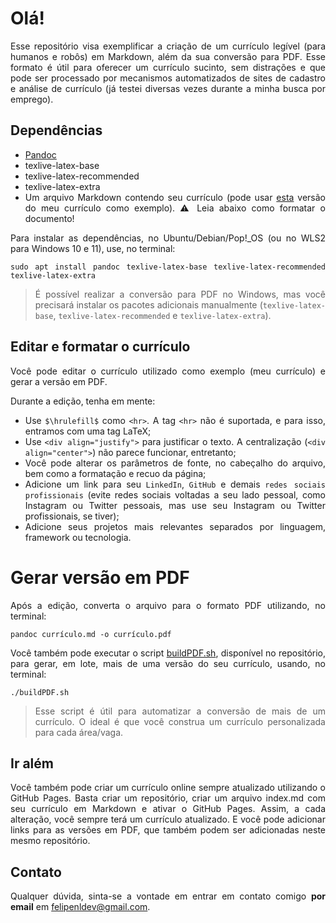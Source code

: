 # Olá!

<div align="justify">

Esse repositório visa exemplificar a criação de um currículo legível (para humanos e robôs) em Markdown, além da sua conversão para PDF. Esse formato é útil para oferecer um currículo sucinto, sem distrações e que pode ser processado por mecanismos automatizados de sites de cadastro e análise de currículo (já testei diversas vezes durante a minha busca por emprego).

## Dependências

* [Pandoc](https://pandoc.org/)
* texlive-latex-base
* texlive-latex-recommended 
* texlive-latex-extra
* Um arquivo Markdown contendo seu currículo (pode usar [esta](CV.md) versão do meu currículo como exemplo). ⚠️ Leia abaixo como formatar o documento!

Para instalar as dependências, no Ubuntu/Debian/Pop!_OS (ou no WLS2 para Windows 10 e 11), use, no terminal:

```shell
sudo apt install pandoc texlive-latex-base texlive-latex-recommended texlive-latex-extra
```

> É possível realizar a conversão para PDF no Windows, mas você precisará instalar os pacotes adicionais manualmente (`texlive-latex-base`, `texlive-latex-recommended` e `texlive-latex-extra`).
  
## Editar e formatar o currículo

Você pode editar o currículo utilizado como exemplo (meu currículo) e gerar a versão em PDF.

Durante a edição, tenha em mente:

* Use `$\hrulefill$` como `<hr>`. A tag `<hr>` não é suportada, e para isso, entramos com uma tag LaTeX;
* Use `<div align="justify">` para justificar o texto. A centralização (`<div align="center">`) não parece funcionar, entretanto;
* Você pode alterar os parâmetros de fonte, no cabeçalho do arquivo, bem como a formatação e recuo da página;
* Adicione um link para seu `LinkedIn`, `GitHub` e demais `redes sociais profissionais` (evite redes sociais voltadas a seu lado pessoal, como Instagram ou Twitter pessoais, mas use seu Instagram ou Twitter profissionais, se tiver);
* Adicione seus projetos mais relevantes separados por linguagem, framework ou tecnologia.

# Gerar versão em PDF
  
Após a edição, converta o arquivo para o formato PDF utilizando, no terminal:

```shell
pandoc currículo.md -o currículo.pdf
```

Você também pode executar o script [buildPDF.sh](buildPDF.sh), disponível no repositório, para gerar, em lote, mais de uma versão do seu currículo, usando, no terminal:

```shell
./buildPDF.sh
```

> Esse script é útil para automatizar a conversão de mais de um currículo. O ideal é que você construa um currículo personalizada para cada área/vaga.

## Ir além
  
Você também pode criar um currículo online sempre atualizado utilizando o GitHub Pages. Basta criar um repositório, criar um arquivo index.md com seu currículo em Markdown e ativar o GitHub Pages. Assim, a cada alteração, você sempre terá um currículo atualizado. E você pode adicionar links para as versões em PDF, que também podem ser adicionadas neste mesmo repositório.
  
## Contato

Qualquer dúvida, sinta-se a vontade em entrar em contato comigo **por email** em felipenldev@gmail.com.
  
</div>

